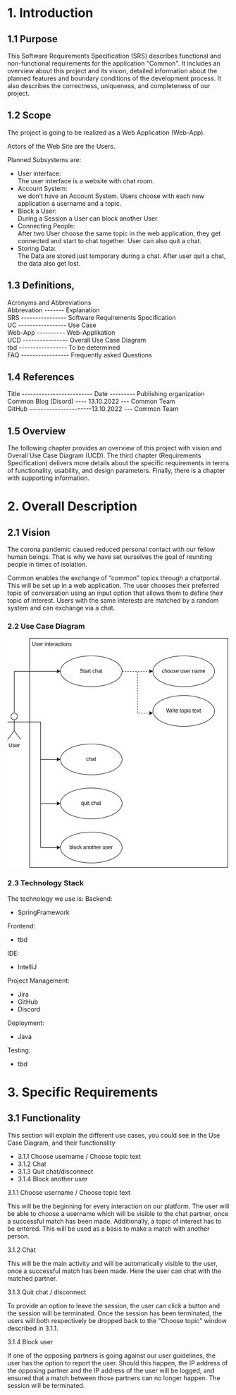 # 1. Introduction
## 1.1 Purpose
This Software Requirements Specification (SRS) describes functional and non-functional requirements for the application "Common". It includes an overview about this project and its vision, detailed information about the planned features and boundary conditions of the development process. It also describes the correctness, uniqueness, and completeness of our project.

## 1.2 Scope
The project is going to be realized as a Web Application (Web-App).

Actors of the Web Site are the Users.

Planned Subsystems are:
  -	User interface:  
    The user interface is a website with chat room. 
  -	Account System:  
    we don’t have an Account System. Users choose with each new application a username and a topic.   
  -	Block a User:  
    During a Session a User can block another User.
  -	Connecting People:  
    After two User choose the same topic in the web application, they get connected and start to chat together. User can also quit a chat. 
  -	Storing Data:  
    The Data are stored just temporary during a chat. After user quit a chat, the data also get lost. 

## 1.3 Definitions, 
Acronyms and Abbreviations  
Abbrevation ------- Explanation  
SRS ---------------- Software Requirements Specification  
UC ----------------- Use Case  
Web-App ---------- Web-Applikation  
UCD ---------------- Overall Use Case Diagram  
tbd ----------------- To be determined  
FAQ ----------------- Frequently asked Questions  

## 1.4 References
Title	------------------------- Date	--------- Publishing organization  
Common Blog (Disord) ---- 13.10.2022	--- Common Team  
GitHub ----------------------13.10.2022	--- Common Team

## 1.5 Overview
The following chapter provides an overview of this project with vision and Overall Use Case Diagram (UCD). The third chapter (Requirements Specification) delivers more details about the specific requirements in terms of functionality, usability, and design parameters. Finally, there is a chapter with supporting information.


# 2. Overall Description
## 2.1 Vision

The corona pandemic caused reduced personal contact with our fellow human beings. That is why we have set ourselves the goal of reuniting people in times of isolation. 

Common enables the exchange of “common” topics through a chatportal. This will be set up in a web application. The user chooses their preferred topic of conversation using an input option that allows them to define their topic of interest. Users with the same interests are matched by a random system and can exchange via a chat.

### 2.2 Use Case Diagram

![Use Case Diagram](/docs/use_cases/images/SoftwareRequirementsSpecification.png)

### 2.3 Technology Stack

The technology we use is:
Backend:
* SpringFramework

Frontend:
* tbd

IDE:
* IntelliJ

Project Management:
* Jira
* GitHub
* Discord

Deployment:
* Java

Testing:
* tbd


# 3. Specific Requirements
## 3.1 Functionality

This section will explain the different use cases, you could see in the Use Case Diagram, and their functionality

* 3.1.1 Choose username / Choose topic text
* 3.1.2 Chat
* 3.1.3 Quit chat/disconnect
* 3.1.4 Block another user

3.1.1 Choose username / Choose topic text

This will be the beginning for every interaction on our platform.
The user will be able to choose a username which will be visible to the chat partner, once a successful match has been made.
Additionally, a topic of interest has to be entered. This will be used as a basis to make a match with another person.

3.1.2 Chat

This will be the main activity and will be automatically visible to the user, once a successful match has been made.
Here the user can chat with the matched partner.

3.1.3 Quit chat / disconnect

To provide an option to leave the session, the user can click a button and the session will be terminated.
Once the session has been terminated, the users will both respectively be dropped back to the "Choose topic" window described in 3.1.1.

3.1.4 Block user

If one of the opposing partners is going against our user guidelines, the user has the option to report the user.
Should this happen, the IP address of the opposing partner and the IP address of the user will be logged, and ensured that a match between those partners can no longer happen.
The session will be terminated.
